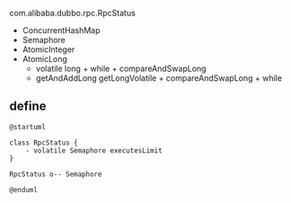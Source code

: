 com.alibaba.dubbo.rpc.RpcStatus

* ConcurrentHashMap
* Semaphore
* AtomicInteger
* AtomicLong
  * volatile long + while + compareAndSwapLong
  * getAndAddLong  getLongVolatile + compareAndSwapLong + while
  
## define
```plantuml
@startuml

class RpcStatus {
    - volatile Semaphore executesLimit
}

RpcStatus o-- Semaphore

@enduml
```  
  